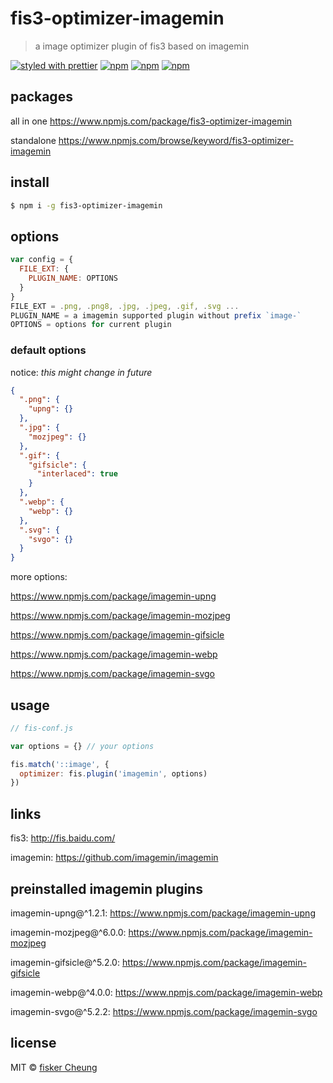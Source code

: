 # fis3-optimizer-imagemin
> a image optimizer plugin of fis3 based on imagemin

[![styled with prettier](https://img.shields.io/badge/styled_with-prettier-ff69b4.svg)](https://github.com/prettier/prettier)
[![npm](https://img.shields.io/npm/v/fis3-optimizer-imagemin.svg?style=flat-square)](https://www.npmjs.com/package/fis3-optimizer-imagemin)
[![npm](https://img.shields.io/npm/dt/fis3-optimizer-imagemin.svg?style=flat-square)](https://www.npmjs.com/package/fis3-optimizer-imagemin)
[![npm](https://img.shields.io/npm/dm/fis3-optimizer-imagemin.svg?style=flat-square)](https://www.npmjs.com/package/fis3-optimizer-imagemin)


## packages
all in one
https://www.npmjs.com/package/fis3-optimizer-imagemin

standalone
https://www.npmjs.com/browse/keyword/fis3-optimizer-imagemin

## install
```sh
$ npm i -g fis3-optimizer-imagemin
```

## options

```js
var config = {
  FILE_EXT: {
    PLUGIN_NAME: OPTIONS
  }
}
FILE_EXT = .png, .png8, .jpg, .jpeg, .gif, .svg ...
PLUGIN_NAME = a imagemin supported plugin without prefix `image-`
OPTIONS = options for current plugin
```

### default options

notice: *this might change in future*

```json
{
  ".png": {
    "upng": {}
  },
  ".jpg": {
    "mozjpeg": {}
  },
  ".gif": {
    "gifsicle": {
      "interlaced": true
    }
  },
  ".webp": {
    "webp": {}
  },
  ".svg": {
    "svgo": {}
  }
}
```
more options:

https://www.npmjs.com/package/imagemin-upng

https://www.npmjs.com/package/imagemin-mozjpeg

https://www.npmjs.com/package/imagemin-gifsicle

https://www.npmjs.com/package/imagemin-webp

https://www.npmjs.com/package/imagemin-svgo


## usage

```js
// fis-conf.js

var options = {} // your options

fis.match('::image', {
  optimizer: fis.plugin('imagemin', options)
})
```

## links
fis3: http://fis.baidu.com/

imagemin: https://github.com/imagemin/imagemin

## preinstalled imagemin plugins

imagemin-upng@^1.2.1: https://www.npmjs.com/package/imagemin-upng

imagemin-mozjpeg@^6.0.0: https://www.npmjs.com/package/imagemin-mozjpeg

imagemin-gifsicle@^5.2.0: https://www.npmjs.com/package/imagemin-gifsicle

imagemin-webp@^4.0.0: https://www.npmjs.com/package/imagemin-webp

imagemin-svgo@^5.2.2: https://www.npmjs.com/package/imagemin-svgo


## license
MIT © [fisker Cheung](https://github.com/fisker)
